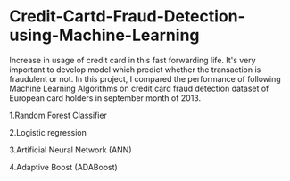 # Credit-Cartd-Fraud-Detection-using-Machine-Learning
Increase in usage of credit card in this fast forwarding life. It's very important to develop model which predict whether the transaction is fraudulent or not.
In this project, I compared the performance of following Machine Learning Algorithms on credit card fraud detection dataset of European card holders in september month of 2013.

1.Random Forest Classifier

2.Logistic regression

3.Artificial Neural Network (ANN)

4.Adaptive Boost (ADABoost)
